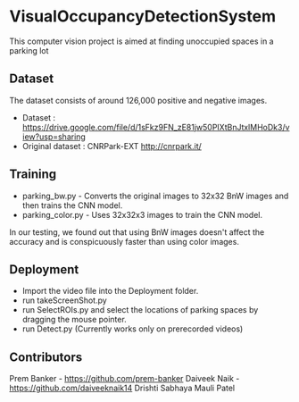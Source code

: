 

# VisualOccupancyDetectionSystem
This computer vision project is aimed at finding unoccupied spaces in a parking lot

## Dataset
The dataset consists of around 126,000 positive and negative images.
- Dataset : https://drive.google.com/file/d/1sFkz9FN_zE81jw50PIXtBnJtxlMHoDk3/view?usp=sharing
- Original dataset : CNRPark-EXT http://cnrpark.it/

## Training

- parking_bw.py - Converts the original images to 32x32 BnW images and then trains the CNN model.
- parking_color.py - Uses 32x32x3 images to train the CNN model.

In our testing, we found out that using BnW images doesn't affect the accuracy and is conspicuously faster than using color images.
## Deployment
- Import the video file into the Deployment folder.
- run takeScreenShot.py 
- run SelectROIs.py and select the locations of parking spaces by dragging the mouse pointer.
- run Detect.py
(Currently works only on prerecorded videos)

## Contributors
Prem Banker - https://github.com/prem-banker
Daiveek Naik - https://github.com/daiveeknaik14
Drishti Sabhaya
Mauli Patel

